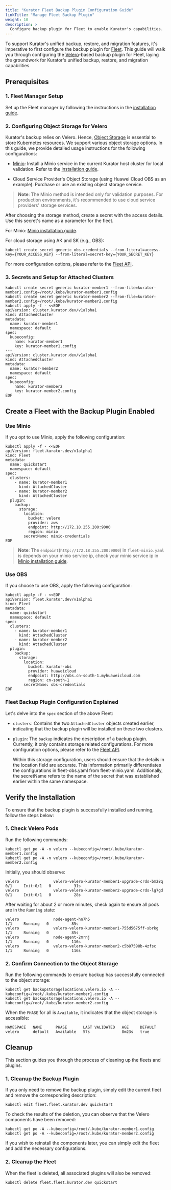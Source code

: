 ```yaml
---
title: "Kurator Fleet Backup Plugin Configuration Guide"
linkTitle: "Manage Fleet Backup Plugin"
weight: 10
description: >
  Configure backup plugin for Fleet to enable Kurator's capabilities.
---
```


To support Kurator's unified backup, restore, and migration features, it's imperative to first configure the backup plugin for [Fleet](https://kurator.dev/docs/references/fleet-api/#fleet). This guide will walk you through configuring the [Velero](https://velero.io/)-based backup plugin for Fleet, laying the groundwork for Kurator's unified backup, restore, and migration capabilities.

## Prerequisites

### 1. Fleet Manager Setup

Set up the Fleet manager by following the instructions in the [installation guide](/docs/setup/install-fleet-manager/).

### 2. Configuring Object Storage for Velero

Kurator's backup relies on Velero. Hence, [Object Storage](https://velero.io/docs/v1.12/how-velero-works/) is essential to store Kubernetes resources. We support various object storage options. In this guide, we provide detailed usage instructions for the following configurations:

- [Minio](https://min.io/): Install a Minio service in the current Kurator host cluster for local validation. Refer to the [installation guide](/docs/setup/install-minio).

- Cloud Service Provider's Object Storage (using Huawei Cloud OBS as an example): Purchase or use an existing object storage service.

> **Note**: The Minio method is intended only for validation purposes. For production environments, it's recommended to use cloud service providers' storage services.

After choosing the storage method, create a secret with the access details. Use this secret's name as a parameter for the fleet.

For Minio: [Minio installation guide](/docs/setup/install-minio).

For cloud storage using AK and SK (e.g., OBS):

```console
kubectl create secret generic obs-credentials --from-literal=access-key={YOUR_ACCESS_KEY} --from-literal=secret-key={YOUR_SECRET_KEY}
```

For more configuration options, please refer to the [Fleet API](https://kurator.dev/docs/references/fleet-api/).

### 3. Secrets and Setup for Attached Clusters

```console
kubectl create secret generic kurator-member1 --from-file=kurator-member1.config=/root/.kube/kurator-member1.config
kubectl create secret generic kurator-member2 --from-file=kurator-member2.config=/root/.kube/kurator-member2.config
kubectl apply -f - <<EOF
apiVersion: cluster.kurator.dev/v1alpha1
kind: AttachedCluster
metadata:
  name: kurator-member1
  namespace: default
spec:
  kubeconfig:
    name: kurator-member1
    key: kurator-member1.config
---
apiVersion: cluster.kurator.dev/v1alpha1
kind: AttachedCluster
metadata:
  name: kurator-member2
  namespace: default
spec:
  kubeconfig:
    name: kurator-member2
    key: kurator-member2.config
EOF
```

## Create a Fleet with the Backup Plugin Enabled

### Use Minio

If you opt to use Minio, apply the following configuration:

```console
kubectl apply -f - <<EOF
apiVersion: fleet.kurator.dev/v1alpha1
kind: Fleet
metadata:
  name: quickstart
  namespace: default
spec:
  clusters:
    - name: kurator-member1
      kind: AttachedCluster
    - name: kurator-member2
      kind: AttachedCluster
  plugin:
    backup:
      storage:
        location:
          bucket: velero
          provider: aws
          endpoint: http://172.18.255.200:9000
          region: minio
        secretName: minio-credentials
EOF
```

> **Note**: The `endpoint`(`http://172.18.255.200:9000`) in `fleet-minio.yaml` is depends on your minio service ip, check your minio service ip in [Minio installation guide](/docs/setup/install-minio).

### Use OBS

If you choose to use OBS, apply the following configuration:

```console
kubectl apply -f - <<EOF
apiVersion: fleet.kurator.dev/v1alpha1
kind: Fleet
metadata:
  name: quickstart
  namespace: default
spec:
  clusters:
    - name: kurator-member1
      kind: AttachedCluster
    - name: kurator-member2
      kind: AttachedCluster
  plugin:
    backup:
      storage:
        location:
          bucket: kurator-obs
          provider: huaweicloud
          endpoint: http://obs.cn-south-1.myhuaweicloud.com
          region: cn-south-1
        secretName: obs-credentials
EOF
```

### Fleet Backup Plugin Configuration Explained

Let's delve into the `spec` section of the above Fleet:

- `clusters`: Contains the two `AttachedCluster` objects created earlier, indicating that the backup plugin will be installed on these two clusters.
  
- `plugin`: The `backup` indicates the description of a backup plugin. Currently, it only contains storage related configurations. For more configuration options, please refer to the [Fleet API](https://kurator.dev/docs/references/fleet-api/). 

   Within this storage configuration, users should ensure that the details in the location field are accurate. This information primarily differentiates the configurations in fleet-obs.yaml from fleet-minio.yaml. Additionally, the secretName refers to the name of the secret that was established earlier within the same namespace.

## Verify the Installation

To ensure that the backup plugin is successfully installed and running, follow the steps below:

### 1. Check Velero Pods

Run the following commands:

```console
kubectl get po -A -n velero --kubeconfig=/root/.kube/kurator-member1.config
kubectl get po -A -n velero --kubeconfig=/root/.kube/kurator-member2.config
```

Initially, you should observe:

```plaintext
velero               velero-velero-kurator-member1-upgrade-crds-bm28q        0/1     Init:0/1   0          31s
velero               velero-velero-kurator-member2-upgrade-crds-lg7gd        0/1     Init:0/1   0          28s
```

After waiting for about 2 or more minutes, check again to ensure all pods are in the `Running` state:

```plaintext
velero               node-agent-hn7h5                                        1/1     Running   0          85s
velero               velero-velero-kurator-member1-755d5675ff-sbrkg          1/1     Running   0          85s
velero               node-agent-2mrnj                                        1/1     Running   0          116s
velero               velero-velero-kurator-member2-c5b87598b-4zfsc           1/1     Running   0          116s
```

### 2. Confirm Connection to the Object Storage

Run the following commands to ensure backup has successfully connected to the object storage:

```console
kubectl get backupstoragelocations.velero.io -A --kubeconfig=/root/.kube/kurator-member1.config
kubectl get backupstoragelocations.velero.io -A --kubeconfig=/root/.kube/kurator-member2.config
```

When the `PHASE` for all is `Available`, it indicates that the object storage is accessible:

```plaintext
NAMESPACE   NAME      PHASE       LAST VALIDATED   AGE     DEFAULT
velero      default   Available   57s              8m23s   true
```

## Cleanup

This section guides you through the process of cleaning up the fleets and plugins.

### 1. Cleanup the Backup Plugin

If you only need to remove the backup plugin, simply edit the current fleet and remove the corresponding description:

```console
kubectl edit fleet.fleet.kurator.dev quickstart
```

To check the results of the deletion, you can observe that the Velero components have been removed:

```console
kubectl get po -A --kubeconfig=/root/.kube/kurator-member1.config
kubectl get po -A --kubeconfig=/root/.kube/kurator-member2.config
```

If you wish to reinstall the components later, you can simply edit the fleet and add the necessary configurations.

### 2. Cleanup the Fleet

When the fleet is deleted, all associated plugins will also be removed:

```console
kubectl delete fleet.fleet.kurator.dev quickstart
```
